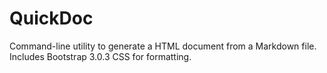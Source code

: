 QuickDoc
========

Command-line utility to generate a HTML document from a Markdown file. Includes Bootstrap 3.0.3 CSS for formatting.
